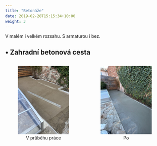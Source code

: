 ```yaml
---
title: "Betonáže"
date: 2019-02-28T15:15:34+10:00
weight: 3
---
```


V malém i velkém rozsahu. S armaturou i bez.

## • Zahradní betonová cesta

<div style="display: flex; gap: 20px; justify-content: space-between;">
  <figure style="width: 48%; text-align: center;">
    <a href="/images/obrazky/03-betonaz-1.jpeg" data-lightbox="galerie" data-title="V průběhu práce">
      <img src="/images/obrazky/03-betonaz-1.jpeg" alt="V průběhu práce" style="max-width: 100%; height: auto;" />
    </a>
    <figcaption>V průběhu práce</figcaption>
  </figure>
  <figure style="width: 48%; text-align: center;">
    <a href="/images/obrazky/03-betonaz-2.jpeg" data-lightbox="galerie" data-title="Po">
      <img src="/images/obrazky/03-betonaz-2.jpeg" alt="Po" style="max-width: 100%; height: auto;" />
    </a>
    <figcaption>Po</figcaption>
  </figure>
</div>
